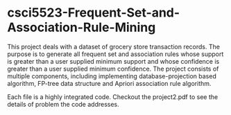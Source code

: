 # csci5523-Frequent-Set-and-Association-Rule-Mining
This project deals with a dataset of grocery store transaction records. The purpose is to generate all frequent set and association rules whose support is greater than a user supplied minimum support and whose confidence is greater than a user supplied minimum confidence. The project consists of multiple components, including implementing database-projection based algorithm, FP-tree data structure and Apriori association rule algorithm. 

Each file is a highly integrated code. Checkout the project2.pdf to see the details of problem the code addresses.
